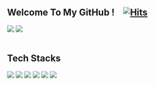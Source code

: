 ## Welcome To My GitHub ! &ensp;  [![Hits](https://hits.seeyoufarm.com/api/count/incr/badge.svg?url=https%3A%2F%2Fgithub.com%2Fsunghyun-biblee%2Fhit-counter&count_bg=%23388FEB&title_bg=%23A8A8A8&icon=&icon_color=%23A4A4A4&title=hits&edge_flat=false)](https://hits.seeyoufarm.com)

<div style={display:flex}>
<img src="https://github-readme-stats.vercel.app/api?username=sunghyun-biblee&show_icons=true">
  
<img src="https://github-readme-stats.vercel.app/api/top-langs/?username=sunghyun-biblee&layout=compact">
</div>



<br/>

## Tech Stacks

<div>
<img src="https://img.shields.io/badge/Git-F05032?style=flat-square&logo=git&logoColor=white"/>
<img src="https://img.shields.io/badge/JavaScript-F7DF1E?style=flat-square&logo=javascript&logoColor=black"/>
<img src="https://img.shields.io/badge/React-61DAFB?style=flat-square&logo=React&logoColor=black"/>
<img src="https://img.shields.io/badge/Tailwind CSS-06B6D4?style=flat-square&logo=Tailwind CSS&logoColor=white"/>
<img src="https://img.shields.io/badge/styled components-DB7093?style=flat-square&logo=styled-components&logoColor=white"/>
<img src="https://img.shields.io/badge/Typescript-3178C6?style=flat-square&logo=Typescript&logoColor=white"/>
</div>








